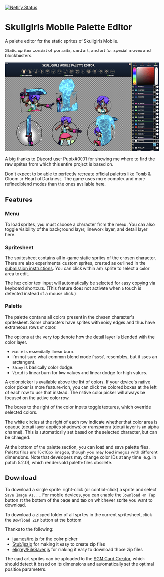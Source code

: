 [![Netlify Status](https://api.netlify.com/api/v1/badges/5eb98648-c7fd-4ff8-a404-fe3d10938f26/deploy-status)](https://app.netlify.com/sites/sgmpalette/deploys)

# Skullgirls Mobile Palette Editor

A palette editor for the static sprites of Skullgirls Mobile.

Static sprites consist of portraits, card art, and art for special moves and blockbusters.

<img src="sample.png">

A big thanks to Discord user Pupix#0001 for showing me where to find the raw sprites from which this entire project is based on.

Don't expect to be able to perfectly recreate official palettes like Tomb & Gloom or Heart of Darkness. The game uses more complex and more refined blend modes than the ones available here.

## Features

### Menu

To load sprites, you must choose a character from the menu.
You can also toggle visibility of the background layer, linework layer, and detail layer here.

### Spritesheet

The spritesheet contains all in-game static sprites of the chosen character.
There are also experimental custom sprites, created as outlined in the [submission instructions](https://forum.skullgirlsmobile.com/threads/17533).
You can click within any sprite to select a color area to edit.

The hex color text input will automatically be selected for easy copying via keyboard shortcuts.
(This feature does not activate when a touch is detected instead of a mouse click.)

### Palette

The palette contains all colors present in the chosen character's spritesheet.
Some characters have sprites with noisy edges and thus have extraneous rows of color.

The options at the very top denote how the detail layer is blended with the color layer.

* `Matte` is essentially linear burn.
* I'm not sure what common blend mode `Pastel` resembles, but it uses an arctangent.
* `Shiny` is basically color dodge.
* `Vivid` is linear burn for low values and linear dodge for high values.

A color picker is available above the list of colors.
If your device's native color picker is more feature-rich, you can click the colored boxes at the left of each row to use that instead.
The native color picker will always be focused on the active color row.

The boxes to the right of the color inputs toggle textures, which override selected colors.

The white circles at the right of each row indicate whether that color area is opaque (detail layer applies shadows) or transparent (detail layer is an alpha channel).
This is automatically set based on the selected character, but can be changed.

At the bottom of the palette section, you can load and save palette files.
Palette files are 16x16px images, though you may load images with different dimensions.
Note that developers may change color IDs at any time (e.g. in patch 5.2.0), which renders old palette files obsolete.

## Download

To download a single sprite, right-click (or control-click) a sprite and select `Save Image As...`.
For mobile devices, you can enable the `Download on Tap` button at the bottom of the page and tap on whichever sprite you want to download.

To download a zipped folder of all sprites in the current spritesheet, click the `Download ZIP` button at the bottom.

Thanks to the following:

* [jaames/iro.js](https://github.com/jaames/iro.js) for the color picker
* [Stuk/jszip](https://github.com/Stuk/jszip) for making it easy to create zip files
* [eligrey/FileSaver.js](https://github.com/eligrey/FileSaver.js) for making it easy to download those zip files

The card art sprites can be uploaded to the [SGM Card Creator](https://github.com/Krazete/sgmcard), which should detect it based on its dimensions and automatically set the optimal position parameters.
